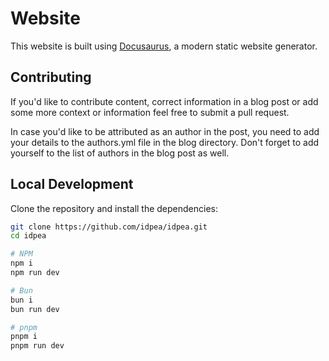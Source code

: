 # Website
This website is built using [Docusaurus](https://docusaurus.io/), a modern static website generator.

## Contributing
If you'd like to contribute content, correct information in a blog post or add some more context or information feel free to submit a pull request.

In case you'd like to be attributed as an author in the post, you need to add your details to the authors.yml file in the blog directory. Don't forget to add yourself to the list of authors in the blog post as well.

## Local Development
Clone the repository and install the dependencies:
```bash
git clone https://github.com/idpea/idpea.git
cd idpea

# NPM
npm i
npm run dev

# Bun
bun i
bun run dev

# pnpm
pnpm i
pnpm run dev
```